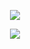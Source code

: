 <p align="center">
<img src="https://64.media.tumblr.com/78a1f812e1086e5a88bf236a2e4f8744/5a143321e635ef52-db/s2048x3072/14f97c97c467cdb956fd8fcbc855337648f37237.pnj">
<p align="center">

<p align="center">
<img src="https://64.media.tumblr.com/78a1f812e1086e5a88bf236a2e4f8744/5a143321e635ef52-db/s2048x3072/14f97c97c467cdb956fd8fcbc855337648f37237.pnj">
<p align="center">

